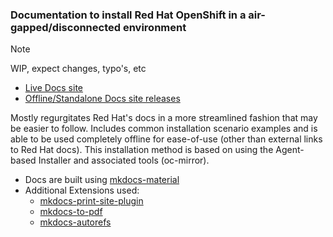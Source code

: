 ### Documentation to install Red Hat OpenShift in a air-gapped/disconnected environment

> [!NOTE]
> WIP, expect changes, typo's, etc

- [Live Docs site](https://yojoshb.github.io/disco-docs/)
- [Offline/Standalone Docs site releases](https://github.com/yojoshb/disco-docs/releases)

Mostly regurgitates Red Hat's docs in a more streamlined fashion that may be easier to follow. Includes common installation scenario examples and is able to be used completely offline for ease-of-use (other than external links to Red Hat docs). This installation method is based on using the Agent-based Installer and associated tools (oc-mirror).

- Docs are built using [mkdocs-material](https://github.com/squidfunk/mkdocs-material)
- Additional Extensions used:
    - [mkdocs-print-site-plugin](https://timvink.github.io/mkdocs-print-site-plugin/index.html)
    - [mkdocs-to-pdf](https://mkdocs-to-pdf.readthedocs.io/en/latest/usage/)
    - [mkdocs-autorefs](https://mkdocstrings.github.io/autorefs/)


